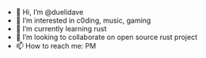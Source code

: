 - 👋 Hi, I’m @duelidave
- 👀 I’m interested in c0ding, music, gaming
- 🌱 I’m currently learning rust
- 💞️ I’m looking to collaborate on open source rust project
- 📫 How to reach me: PM
